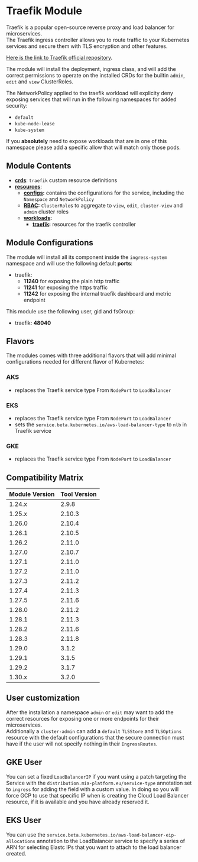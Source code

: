 # Traefik Module

Traefik is a popular open-source reverse proxy and load balancer for microservices.  
The Traefik ingress controller allows you to route traffic to your Kubernetes services and secure them with TLS
encryption and other features.

[Here is the link to Traefik official repository].

The module will install the deployment, ingress class, and will add the correct permissions to operate
on the installed CRDs for the builtin `admin`, `edit` and `view` ClusterRoles.

The NetworkPolicy applied to the traefik workload will explicity deny exposing services that will run in the following
namespaces for added security:

- `default`
- `kube-node-lease`
- `kube-system`

If you **absolutely** need to expose workloads that are in one of this namespace please add a specific allow that will
match only those pods.

## Module Contents

- **[crds](./base/crds)**: `traefik` custom resource definitions
- **[resources](./base/resources)**:
  - **[configs](./base/resources/configs):** contains the configurations for the service, including the `Namespace` and
			`NetworkPolicy`
  - **[RBAC](./base/resources/rbac):** `ClusterRole`s to aggregate to `view`, `edit`, `cluster-view` and `admin`
			cluster roles
  - **[workloads](./base/resources/workloads):**
    - **[traefik](./base/resources/workloads/traefik):** resources for the traefik controller

## Module Configurations

The module will install all its component inside the `ingress-system` namespace and will use the following
default **ports**:

- traefik:
  - **11240** for exposing the plain http traffic
  - **11241** for exposing the https traffic
  - **11242** for exposing the internal traefik dashboard and metric endpoint

This module use the following user, gid and fsGroup:

- traefik: **48040**

## Flavors

The modules comes with three additional flavors that will add minimal configurations needed for different flavor of
Kubernetes:

### AKS

- replaces the Traefik service type From `NodePort` to `LoadBalancer`

### EKS

- replaces the Traefik service type From `NodePort` to `LoadBalancer`
- sets the `service.beta.kubernetes.io/aws-load-balancer-type` to `nlb` in Traefik service

### GKE

- replaces the Traefik service type From `NodePort` to `LoadBalancer`

## Compatibility Matrix

| Module Version | Tool Version   |
|----------------|----------------|
| 1.24.x         | 2.9.8          |
| 1.25.x         | 2.10.3         |
| 1.26.0         | 2.10.4         |
| 1.26.1         | 2.10.5         |
| 1.26.2         | 2.11.0         |
| 1.27.0         | 2.10.7         |
| 1.27.1         | 2.11.0         |
| 1.27.2         | 2.11.0         |
| 1.27.3         | 2.11.2         |
| 1.27.4         | 2.11.3         |
| 1.27.5         | 2.11.6         |
| 1.28.0         | 2.11.2         |
| 1.28.1         | 2.11.3         |
| 1.28.2         | 2.11.6         |
| 1.28.3         | 2.11.8         |
| 1.29.0         | 3.1.2          |
| 1.29.1         | 3.1.5          |
| 1.29.2         | 3.1.7          |
| 1.30.x         | 3.2.0          |

## User customization

After the installation a namespace `admin` or `edit` may want to add the correct resources for exposing one or more
endpoints for their microservices.  
Additionally a `cluster-admin` can add a `default` `TLSStore` and `TLSOptions` resource with the default configurations
that the secure connection must have if the user will not specify nothing in their `IngressRoutes`.

## GKE User

You can set a fixed `LoadBalancerIP` if you want using a patch targeting the Service with the
`distribution.mia-platform.eu/service-type` annotation set to `ingress` for adding the field with a custom value.
In doing so you will force GCP to use that specific IP when is creating the Cloud Load Balancer resource, if it is
available and you have already reserved it.

## EKS User

You can use the `service.beta.kubernetes.io/aws-load-balancer-eip-allocations` annotation to the LoadBalancer service
to specify a series of ARN for selecting Elastc IPs that you want to attach to the load balancer created.

[Here is the link to traefik official repository]: https://github.com/traefik/traefik "Traefik GitHub Repository"
